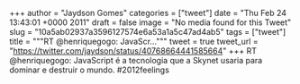
+++
author = "Jaydson Gomes"
categories = ["tweet"]
date = "Thu Feb 24 13:43:01 +0000 2011"
draft = false
image = "No media found for this Tweet"
slug = "10a5ab02937a3596127574e6a53a1a5c47ad4ab5"
tags = ["tweet"]
title = """RT @henriquegogo: JavaScr..."""
tweet = true
tweet_url = "https://twitter.com/jaydson/status/40768664441585664"
+++
RT @henriquegogo: JavaScript é a tecnologia que a Skynet usaria para dominar e destruir o mundo. #2012feelings
